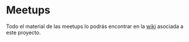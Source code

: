 # Meetups 

Todo el material de las meetups lo podrás encontrar en la [wiki][local_wiki] asociada a este proyecto. 

[local_wiki]: https://github.com/BACraftsmanship/bac_meetups/wiki/Inicio
